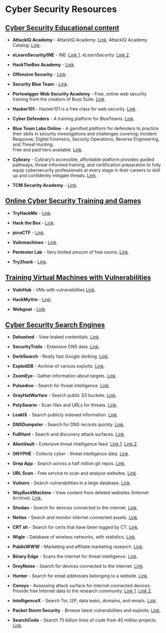 # **Cyber Security Resources**

## <u>**Cyber Security Educational content**</u>

* **AttackIQ Academy** - 
AttackIQ Academy: [Link](https://academy.attackiq.com/ "AttackIQ Academy"). 
AttackIQ Academy Catalog: [Link](https://academy.attackiq.com/catalog?labels=%5B%5D&page=1&values=%5B%5D "AttackIQ Academy Catalog").

* **eLearnSecurity/INE** - 
INE: [Link 1](https://ine.com/ "INE"). 
eLearnSecurity: [Link 2](https://elearnsecurity.com "eLearnSecurity").

* **HackTheBox Academy** - 
[Link](https://academy.hackthebox.com/ "HackTheBox Academy").

* **Offensive Security** - 
[Link](https://www.offensive-security.com/ "Offensive Security").

* **Security Blue Team** - 
[Link](https://securityblue.team/ "Security Blue Team").

* **Portswigger Web Security Academy** - Free, online web security training from the creators of Burp Suite.
[Link](https://portswigger.net/web-security "Portswigger Web Security Academy").

* **Hacker101** - Hacker101 is a free class for web security.
[Link](https://www.hacker101.com/ "Hacker101").

* **Cyber Defenders** - A training platform for  BlueTeams.
[Link](https://cyberdefenders.org/ "Cyber Defenders").

* **Blue Team Labs Online** - 
A gamified platform for defenders to practice their skills in security investigations and challenges covering; Incident Response, Digital Forensics, Security Operations, Reverse Engineering, and Threat Hunting.  
Free and paid tiers available.
[Link](https://blueteamlabs.online/ "Blue Team Labs Online").

* **Cybrary** - 
Cybrary’s accessible, affordable platform provides guided pathways, threat-informed training, and certification preparation to fully equip cybersecurity professionals at every stage in their careers to skill up and confidently mitigate threats.
[Link](https://www.cybrary.it/ "Cybrary").

* **TCM Security Academy** - 
[Link](https://academy.tcm-sec.com/ "TCM Security Academy").


## <u>**Online Cyber Security Training and Games**</u>

* **TryHackMe** - 
[Link](https://tryhackme.com/ "TryHackMe").

* **Hack the Box** - 
[Link](https://www.hackthebox.com/ "Hack the Box").

* **picoCTF** - 
[Link](https://picoctf.org/ "picoCTF").

* **Vulnmachines** - 
[Link](https://www.vulnmachines.com/ "Vulnmachines").

* **Pentester Lab** - Very limited amount of free rooms.
[Link](https://pentesterlab.com/ "Pentester Lab").

* **Try2hack** - 
[Link](https://try2hack.me/ "Try2hack").


## <u>**Training Virtual Machines with Vulnerabilities**</u>

* **VulnHub** - VMs with vulnerabilities
[Link](https://www.vulnhub.com/ "VulnHub").

* **HackMyVm** - 
[Link](https://hackmyvm.eu/ "Hack My VM").

* **Webgoat** - 
[Link](https://owasp.org/www-project-webgoat/ "Webgoat by OWASP").

## <u>**Cyber Security Search Engines**</u>

* **Dehashed** - View leaked credentials. 
[Link](https://www.dehashed.com/ "Dehashed").

* **SecurityTrails** - Extensive DNS data. 
[Link](https://securitytrails.com/ "SecurityTrails").

* **DorkSearch** - Really fast Google dorking. 
[Link](https://dorksearch.com/ "DorkSearch").

* **ExploitDB** - Archive of various exploits. 
[Link](https://www.exploit-db.com/ "ExploitDB").

* **ZoomEye** - Gather information about targets. 
[Link](https://www.zoomeye.org/ "ZoomEye").

* **Pulsedive** - Search for threat intelligence. 
[Link](https://pulsedive.com/ "Pulsedive").

* **GrayHatWarfare** - Search public S3 buckets. 
[Link](https://buckets.grayhatwarfare.com/ "GrayHatWarfare").

* **PolySwarm** - Scan files and URLs for threats. 
[Link](https://polyswarm.io/ "PolySwarm").

* **LeakIX** - Search publicly indexed information. 
[Link](https://leakix.net/ "LeakIX").

* **DNSDumpster** - Search for DNS records quickly. 
[Link](https://dnsdumpster.com/ "DNSDumpster").

* **FullHunt** - Search and discovery attack surfaces. 
[Link](https://fullhunt.io/ "FullHunt").

* **AlienVault** - Extensive threat intelligence feed. 
[Link 1](https://otx.alienvault.com/ "AlienVault - 1").
[Link 2](https://otx.alienvault.com/browse/global/pulses?include_inactive=0&sort=-modified&page=1&limit=10 "AlienVault - 2").

* **ONYPHE** - Collects cyber - threat intelligence data.
[Link](https://www.onyphe.io/ "ONYPHE").

* **Grep App** - Search across a half million git repos.
[Link](https://grep.app/ "Grep App").

* **URL Scan** - Free service to scan and analyse websites.
[Link](https://urlscan.io/ "URL Scan").

* **Vulners** - Search vulnerabilities in a large database. 
[Link](https://vulners.com/ "Vulners").

* **WayBackMachine** - View content from deleted websites (Internet Archive).
[Link](https://archive.org/web/  "WayBackMachine").

* **Shodan** - Search for devices connected to the internet.
[Link](https://www.shodan.io/  "Shodan").

* **Netlas** - Search and monitor internet connected assets. 
[Link](https://netlas.io/  "Netlas").

* **CRT sh** - Search for certs that have been logged by CT.
[Link](https://crt.sh/  "CRT sh").

* **Wigle** - Database of wireless networks, with statistics. 
[Link](https://www.wigle.net/  "Wigle").

* **PublicWWW** - Marketing and affiliate marketing research.
[Link](https://publicwww.com/  "PublicWWW").

* **Binary Edge** - Scans the internet for threat intelligence. 
[Link](https://www.binaryedge.io/  "Binary Edge").

* **GreyNoise** - Search for devices connected to the internet.
[Link](https://www.greynoise.io/  "GreyNoise").

* **Hunter** - Search for email addresses belonging to a website. 
[Link](https://hunter.io/  "Hunter").

* **Censys** - Assessing attack surface for internet connected devices.
Provide free Internet data to the research community. 
[Link 1](https://search.censys.io/  "Search Censys").
[Link 2](https://censys.io/  "Censys").

* **IntelligenceX** - Search Tor, I2P, data leaks, domains, and emails. 
[Link](https://intelx.io/  "IntelligenceX").

* **Packet Storm Security** - Browse latest vulnerabilities and exploits. 
[Link](https://packetstormsecurity.com/  "Packet Storm Security").

* **SearchCode** - Search 75 billion lines of code from 40 million projects.
[Link](https://searchcode.com/  "SearchCode").